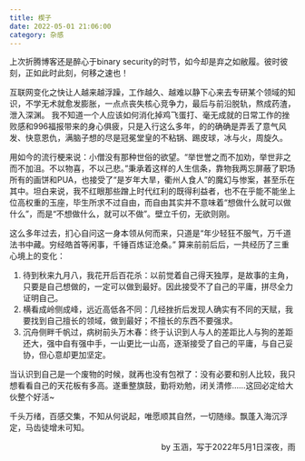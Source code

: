 ```yaml
---
title: 楔子
date: 2022-05-01 21:06:00
category: 杂感
---
```


上次折腾博客还是醉心于binary security的时节，如今却是弃之如敝履。彼时彼刻，正如此时此刻，何移之速也！

互联网变化之快让人越来越浮躁，工作越久、越难以静下心来去专研某个领域的知识，不学无术就愈发膨胀，一点点丧失核心竞争力，最后与前沿脱轨，熬成药渣，泄入深渊。
我不知道一个人应该如何消化掉鸡飞蛋打、毫无成就的日常工作的挫败感和996福报带来的身心俱疲，只是入行这么多年，的的确确是弄丢了意气风发、快意恩仇，满脑子想的尽是冠冕堂皇的不粘锅、踢皮球，冰与火，周旋久。

<!--more-->

用如今的流行梗来说：小僧没有那种世俗的欲望。“举世誉之而不加劝，举世非之而不加沮。不以物喜，不以己悲。”秉承着这样的人生信条，靠物我两忘屏蔽了职场所有的画饼和PUA，也接受了“是岁年大旱，衢州人食人”的魔幻与惨案，甚至乐在其中。坦白来说，我不红眼那些蹭上时代红利的既得利益者，也不在乎能不能坐上位高权重的玉座，毕生所求不过自由，而自由其实并不意味着“想做什么就可以做什么”，而是“不想做什么，就可以不做”。壁立千仞，无欲则刚。

这么多年过去，扪心自问这一身本领从何而来，只道是“年少轻狂不服气，万千道法书中藏。穷经皓首等闲事，千锤百炼证沧桑。”
算来前前后后，一共经历了三重心境上的变化：
1. 待到秋来九月八，我花开后百花杀：以前觉着自己得天独厚，是故事的主角，只要是自己想做的，一定可以做到最好。因此接受不了自己的平庸，拼尽全力证明自己。
2. 横看成岭侧成峰，远近高低各不同：几经挫折后发现人确实有不同的天赋，我要找到自己擅长的领域，做到最好；不擅长的东西不要强求。
3. 沉舟侧畔千帆过，病树前头万木春：终于认识到人与人的差距比人与狗的差距还大，强中自有强中手，一山更比一山高，逐渐接受了自己的平庸，与自己妥协，但心意却更加坚定。

当认识到自己是一个废物的时候，就再也没有包袱了：没有必要和别人比较，我只想看看自己的天花板有多高。遂重整旗鼓，勤将劝勉，闭关清修……这回必定给大伙整个好活~

千头万绪，百感交集，不知从何说起，唯愿顺其自然，一切随缘。飘蓬入海沉浮定，马齿徒增未可知。

<p align="right">by 玉涵，写于2022年5月1日深夜，雨</p>